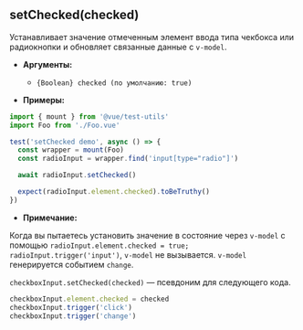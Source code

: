 ## setChecked(checked)

Устанавливает значение отмеченным элемент ввода типа чекбокса или радиокнопки и обновляет связанные данные с `v-model`.

- **Аргументы:**

  - `{Boolean} checked (по умолчанию: true)`

- **Примеры:**

```js
import { mount } from '@vue/test-utils'
import Foo from './Foo.vue'

test('setChecked demo', async () => {
  const wrapper = mount(Foo)
  const radioInput = wrapper.find('input[type="radio"]')

  await radioInput.setChecked()

  expect(radioInput.element.checked).toBeTruthy()
})
```

- **Примечание:**

Когда вы пытаетесь установить значение в состояние через `v-model` с помощью `radioInput.element.checked = true; radioInput.trigger('input')`, `v-model` не вызывается. `v-model` генерируется событием `change`.

`checkboxInput.setChecked(checked)` — псевдоним для следующего кода.

```js
checkboxInput.element.checked = checked
checkboxInput.trigger('click')
checkboxInput.trigger('change')
```
